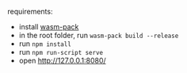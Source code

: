 requirements:

- install [wasm-pack](https://rustwasm.github.io/wasm-pack/installer/)
- in the root folder, run `wasm-pack build --release`
- run `npm install`
- run `npm run-script serve`
- open http://127.0.0.1:8080/

